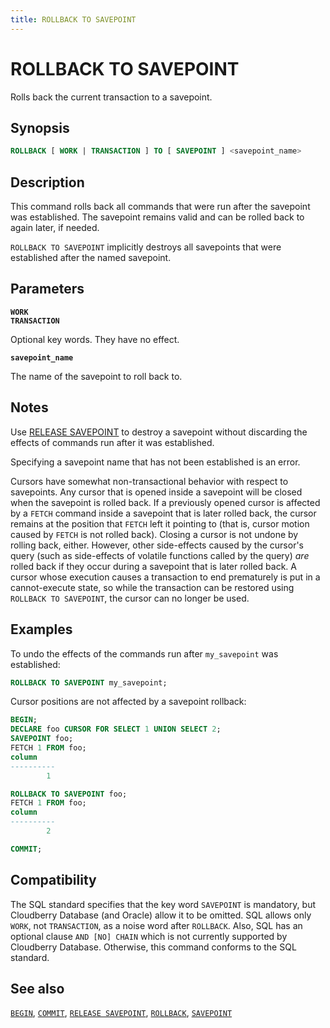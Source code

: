 ```yaml
---
title: ROLLBACK TO SAVEPOINT
---
```


# ROLLBACK TO SAVEPOINT

Rolls back the current transaction to a savepoint.

## Synopsis

```sql
ROLLBACK [ WORK | TRANSACTION ] TO [ SAVEPOINT ] <savepoint_name>
```

## Description

This command rolls back all commands that were run after the savepoint was established. The savepoint remains valid and can be rolled back to again later, if needed.

`ROLLBACK TO SAVEPOINT` implicitly destroys all savepoints that were established after the named savepoint.

## Parameters

**`WORK`**<br />
**`TRANSACTION`**

Optional key words. They have no effect.

**`savepoint_name`**

The name of the savepoint to roll back to.

## Notes

Use [RELEASE SAVEPOINT](https://github.com/cloudberrydb/cloudberrydb-site/blob/cbdb-doc-validation/docs/sql-stmts/sql-stmt-release-savepoint.md) to destroy a savepoint without discarding the effects of commands run after it was established.

Specifying a savepoint name that has not been established is an error.

Cursors have somewhat non-transactional behavior with respect to savepoints. Any cursor that is opened inside a savepoint will be closed when the savepoint is rolled back. If a previously opened cursor is affected by a `FETCH` command inside a savepoint that is later rolled back, the cursor remains at the position that `FETCH` left it pointing to (that is, cursor motion caused by `FETCH` is not rolled back). Closing a cursor is not undone by rolling back, either. However, other side-effects caused by the cursor's query (such as side-effects of volatile functions called by the query) *are* rolled back if they occur during a savepoint that is later rolled back. A cursor whose execution causes a transaction to end prematurely is put in a cannot-execute state, so while the transaction can be restored using `ROLLBACK TO SAVEPOINT`, the cursor can no longer be used.

## Examples

To undo the effects of the commands run after `my_savepoint` was established:

```sql
ROLLBACK TO SAVEPOINT my_savepoint;
```

Cursor positions are not affected by a savepoint rollback:

```sql
BEGIN;
DECLARE foo CURSOR FOR SELECT 1 UNION SELECT 2;
SAVEPOINT foo;
FETCH 1 FROM foo;
column 
----------
        1

ROLLBACK TO SAVEPOINT foo;
FETCH 1 FROM foo;
column 
----------
        2

COMMIT;
```

## Compatibility

The SQL standard specifies that the key word `SAVEPOINT` is mandatory, but Cloudberry Database (and Oracle) allow it to be omitted. SQL allows only `WORK`, not `TRANSACTION`, as a noise word after `ROLLBACK`. Also, SQL has an optional clause `AND [NO] CHAIN` which is not currently supported by Cloudberry Database. Otherwise, this command conforms to the SQL standard.

## See also

[`BEGIN`](https://github.com/cloudberrydb/cloudberrydb-site/blob/cbdb-doc-validation/docs/sql-stmts/sql-stmt-begin.md), [`COMMIT`](https://github.com/cloudberrydb/cloudberrydb-site/blob/cbdb-doc-validation/docs/sql-stmts/sql-stmt-commit.md), [`RELEASE SAVEPOINT`](https://github.com/cloudberrydb/cloudberrydb-site/blob/cbdb-doc-validation/docs/sql-stmts/sql-stmt-release-savepoint.md), [`ROLLBACK`](/docs/sql-stmts/sql-stmt-rollback.md), [`SAVEPOINT`](/docs/sql-stmts/sql-stmt-savepoint.md)
